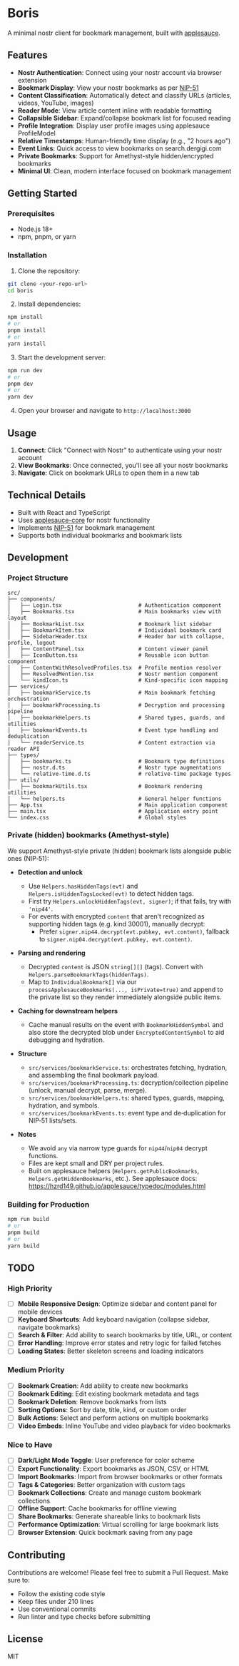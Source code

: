 # Boris

A minimal nostr client for bookmark management, built with [applesauce](https://github.com/hzrd149/applesauce).

## Features

- **Nostr Authentication**: Connect using your nostr account via browser extension
- **Bookmark Display**: View your nostr bookmarks as per [NIP-51](https://github.com/nostr-protocol/nips/blob/master/51.md)
- **Content Classification**: Automatically detect and classify URLs (articles, videos, YouTube, images)
- **Reader Mode**: View article content inline with readable formatting
- **Collapsible Sidebar**: Expand/collapse bookmark list for focused reading
- **Profile Integration**: Display user profile images using applesauce ProfileModel
- **Relative Timestamps**: Human-friendly time display (e.g., "2 hours ago")
- **Event Links**: Quick access to view bookmarks on search.dergigi.com
- **Private Bookmarks**: Support for Amethyst-style hidden/encrypted bookmarks
- **Minimal UI**: Clean, modern interface focused on bookmark management

## Getting Started

### Prerequisites

- Node.js 18+ 
- npm, pnpm, or yarn

### Installation

1. Clone the repository:
```bash
git clone <your-repo-url>
cd boris
```

2. Install dependencies:
```bash
npm install
# or
pnpm install
# or
yarn install
```

3. Start the development server:
```bash
npm run dev
# or
pnpm dev
# or
yarn dev
```

4. Open your browser and navigate to `http://localhost:3000`

## Usage

1. **Connect**: Click "Connect with Nostr" to authenticate using your nostr account
2. **View Bookmarks**: Once connected, you'll see all your nostr bookmarks
3. **Navigate**: Click on bookmark URLs to open them in a new tab

## Technical Details

- Built with React and TypeScript
- Uses [applesauce-core](https://github.com/hzrd149/applesauce) for nostr functionality
- Implements [NIP-51](https://github.com/nostr-protocol/nips/blob/master/51.md) for bookmark management
- Supports both individual bookmarks and bookmark lists

## Development

### Project Structure

```
src/
├── components/
│   ├── Login.tsx                        # Authentication component
│   ├── Bookmarks.tsx                    # Main bookmarks view with layout
│   ├── BookmarkList.tsx                 # Bookmark list sidebar
│   ├── BookmarkItem.tsx                 # Individual bookmark card
│   ├── SidebarHeader.tsx                # Header bar with collapse, profile, logout
│   ├── ContentPanel.tsx                 # Content viewer panel
│   ├── IconButton.tsx                   # Reusable icon button component
│   ├── ContentWithResolvedProfiles.tsx  # Profile mention resolver
│   ├── ResolvedMention.tsx              # Nostr mention component
│   └── kindIcon.ts                      # Kind-specific icon mapping
├── services/
│   ├── bookmarkService.ts               # Main bookmark fetching orchestration
│   ├── bookmarkProcessing.ts            # Decryption and processing pipeline
│   ├── bookmarkHelpers.ts               # Shared types, guards, and utilities
│   ├── bookmarkEvents.ts                # Event type handling and deduplication
│   └── readerService.ts                 # Content extraction via reader API
├── types/
│   ├── bookmarks.ts                     # Bookmark type definitions
│   ├── nostr.d.ts                       # Nostr type augmentations
│   └── relative-time.d.ts               # relative-time package types
├── utils/
│   ├── bookmarkUtils.tsx                # Bookmark rendering utilities
│   └── helpers.ts                       # General helper functions
├── App.tsx                              # Main application component
├── main.tsx                             # Application entry point
└── index.css                            # Global styles
```

### Private (hidden) bookmarks (Amethyst-style)

We support Amethyst-style private (hidden) bookmark lists alongside public ones (NIP‑51):

- **Detection and unlock**
  - Use `Helpers.hasHiddenTags(evt)` and `Helpers.isHiddenTagsLocked(evt)` to detect hidden tags.
  - First try `Helpers.unlockHiddenTags(evt, signer)`; if that fails, try with `'nip44'`.
  - For events with encrypted `content` that aren’t recognized as supporting hidden tags (e.g. kind 30001), manually decrypt:
    - Prefer `signer.nip44.decrypt(evt.pubkey, evt.content)`, fallback to `signer.nip04.decrypt(evt.pubkey, evt.content)`.

- **Parsing and rendering**
  - Decrypted `content` is JSON `string[][]` (tags). Convert with `Helpers.parseBookmarkTags(hiddenTags)`.
  - Map to `IndividualBookmark[]` via our `processApplesauceBookmarks(..., isPrivate=true)` and append to the private list so they render immediately alongside public items.

- **Caching for downstream helpers**
  - Cache manual results on the event with `BookmarkHiddenSymbol` and also store the decrypted blob under `EncryptedContentSymbol` to aid debugging and hydration.

- **Structure**
  - `src/services/bookmarkService.ts`: orchestrates fetching, hydration, and assembling the final bookmark payload.
  - `src/services/bookmarkProcessing.ts`: decryption/collection pipeline (unlock, manual decrypt, parse, merge).
  - `src/services/bookmarkHelpers.ts`: shared types, guards, mapping, hydration, and symbols.
  - `src/services/bookmarkEvents.ts`: event type and de‑duplication for NIP‑51 lists/sets.

- **Notes**
  - We avoid `any` via narrow type guards for `nip44`/`nip04` decrypt functions.
  - Files are kept small and DRY per project rules.
  - Built on applesauce helpers (`Helpers.getPublicBookmarks`, `Helpers.getHiddenBookmarks`, etc.). See applesauce docs: https://hzrd149.github.io/applesauce/typedoc/modules.html

### Building for Production

```bash
npm run build
# or
pnpm build
# or
yarn build
```

## TODO

### High Priority
- [ ] **Mobile Responsive Design**: Optimize sidebar and content panel for mobile devices
- [ ] **Keyboard Shortcuts**: Add keyboard navigation (collapse sidebar, navigate bookmarks)
- [ ] **Search & Filter**: Add ability to search bookmarks by title, URL, or content
- [ ] **Error Handling**: Improve error states and retry logic for failed fetches
- [ ] **Loading States**: Better skeleton screens and loading indicators

### Medium Priority
- [ ] **Bookmark Creation**: Add ability to create new bookmarks
- [ ] **Bookmark Editing**: Edit existing bookmark metadata and tags
- [ ] **Bookmark Deletion**: Remove bookmarks from lists
- [ ] **Sorting Options**: Sort by date, title, kind, or custom order
- [ ] **Bulk Actions**: Select and perform actions on multiple bookmarks
- [ ] **Video Embeds**: Inline YouTube and video playback for video bookmarks

### Nice to Have
- [ ] **Dark/Light Mode Toggle**: User preference for color scheme
- [ ] **Export Functionality**: Export bookmarks as JSON, CSV, or HTML
- [ ] **Import Bookmarks**: Import from browser bookmarks or other formats
- [ ] **Tags & Categories**: Better organization with custom tags
- [ ] **Bookmark Collections**: Create and manage custom bookmark collections
- [ ] **Offline Support**: Cache bookmarks for offline viewing
- [ ] **Share Bookmarks**: Generate shareable links to bookmark lists
- [ ] **Performance Optimization**: Virtual scrolling for large bookmark lists
- [ ] **Browser Extension**: Quick bookmark saving from any page

## Contributing

Contributions are welcome! Please feel free to submit a Pull Request. Make sure to:

- Follow the existing code style
- Keep files under 210 lines
- Use conventional commits
- Run linter and type checks before submitting

## License

MIT

